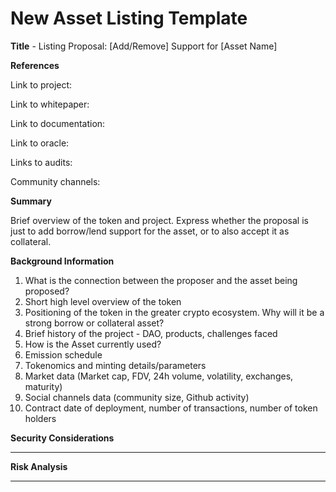 # New Asset Listing Template

**Title** - Listing Proposal: \[Add/Remove] Support for \[Asset Name]



**References**

Link to project:&#x20;

Link to whitepaper:&#x20;

Link to documentation:&#x20;

Link to oracle:&#x20;

Links to audits:&#x20;

Community channels:



**Summary**&#x20;

Brief overview of the token and project. Express whether the proposal is just to add borrow/lend support for the asset, or to also accept it as collateral.



**Background Information**

1. What is the connection between the proposer and the asset being proposed?
2. Short high level overview of the token&#x20;
3. Positioning of the token in the greater crypto ecosystem. Why will it be a strong borrow or collateral asset?
4. Brief history of the project - DAO, products, challenges faced
5. How is the Asset currently used?&#x20;
6. Emission schedule &#x20;
7. Tokenomics and minting details/parameters
8. Market data (Market cap, FDV, 24h volume, volatility, exchanges, maturity)
9. Social channels data (community size, Github activity)
10. Contract date of deployment, number of transactions, number of token holders



**Security Considerations**

****

**Risk Analysis**

****
